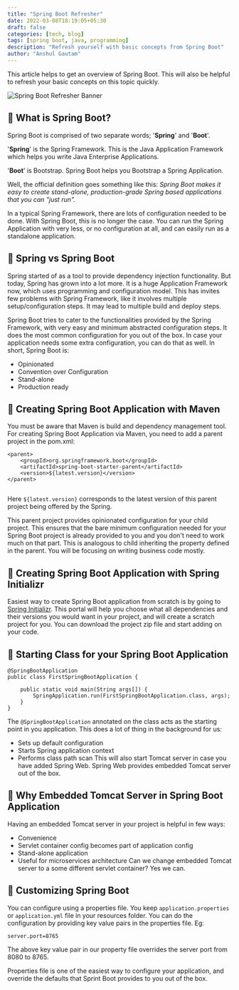 ```yaml
---
title: "Spring Boot Refresher"
date: 2022-03-08T18:19:05+05:30
draft: false
categories: [tech, blog]
tags: [spring boot, java, programming]
description: "Refresh yourself with basic concepts from Spring Boot"
author: "Anshul Gautam"
---
```

This article helps to get an overview of Spring Boot. This will also be helpful to refresh your basic concepts on this topic quickly.

![Spring Boot Refresher Banner](/blog/spring-boot-refresher.jpg "Spring Boot Refresher Banner")

## 🎯 What is Spring Boot?
Spring Boot is comprised of two separate words; '**Spring**' and '**Boot**'.

'**Spring**' is the Spring Framework. This is the Java Application Framework which helps you write Java Enterprise Applications.

'**Boot**' is Bootstrap.
Spring Boot helps you Bootstrap a Spring Application.

Well, the official definition goes something like this:
*Spring Boot makes it easy to create stand-alone, production-grade Spring based applications that you can "just run".*

In a typical Spring Framework, there are lots of configuration needed to be done. With Spring Boot, this is no longer the case. You can run the Spring Application with very less, or no configuration at all, and can easily run as a standalone application. 

## 🎯 Spring vs Spring Boot
Spring started of as a tool to provide dependency injection functionality. But today, Spring has grown into a lot more. It is a huge Application Framework now, which uses programming and configuration model. This has invites few problems with Spring Framework, like it involves multiple setup/configuration steps. It may lead to multiple build and deploy steps.

Spring Boot tries to cater to the functionalities provided by the Spring Framework, with very easy and minimum abstracted configuration steps. It does the most common configuration for you out of the box. In case your application needs some extra configuration, you can do that as well. 
In short, Spring Boot is:
- Opinionated
- Convention over Configuration
- Stand-alone
- Production ready

## 🎯 Creating Spring Boot Application with Maven
You must be aware that Maven is build and dependency management tool. For creating Spring Boot Application via Maven, you need to add a parent project in the pom.xml:

```
<parent>
    <groupId>org.springframework.boot</groupId>
    <artifactId>spring-boot-starter-parent</artifactId>
    <version>${latest.version}</version>
</parent>
  
``` 
Here `${latest.version}` corresponds to the latest version of this parent project being offered by the Spring.

This parent project provides opinionated configuration for your child project. This ensures that the bare minimum configuration needed for your Spring Boot project is already provided to you and you don't need to work much on that part. This is analogous to child inheriting the property defined in the parent.
You will be focusing on writing business code mostly.

## 🎯 Creating Spring Boot Application with Spring Initializr
Easiest way to create Spring Boot application from scratch is by going to [Spring Initializr](https://start.spring.io/). This portal will help you choose what all dependencies and their versions you would want in your project, and will create a scratch project for you. You can download the project zip file and start adding on your code.

## 🎯 Starting Class for your Spring Boot Application

```
@SpringBootApplication
public class FirstSpringBootApplication {

    public static void main(String args[]) {
        SpringApplication.run(FirstSpringBootApplication.class, args);
    }
}
``` 
The `@SpringBootApplication` annotated on the class acts as the starting point in you application.
This does a lot of thing in the background for us:
- Sets up default configuration
- Starts Spring application context
- Performs class path scan
This will also start Tomcat server in case you have added Spring Web. Spring Web provides embedded Tomcat server out of the box.

## 🎯 Why Embedded Tomcat Server in Spring Boot Application
Having an embedded Tomcat server in your project is helpful in few ways:
- Convenience
- Servlet container config becomes part of application config
- Stand-alone application
- Useful for microservices architecture
Can we change embedded Tomcat server to a some different servlet container? Yes we can.

## 🎯 Customizing Spring Boot
You can configure using a properties file. 
You keep ```application.properties``` or ```application.yml``` file in your resources folder.
You can do the configuration by providing key value pairs in the properties file.
Eg:
```
server.port=8765
```
The above key value pair in our property file overrides the server port from 8080 to 8765.

Properties file is one of the easiest way to configure your application, and override the defaults that Sprint Boot provides to you out of the box.
